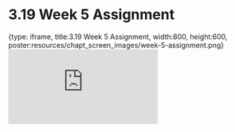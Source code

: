 # 3.19 Week 5 Assignment
 
{type: iframe, title:3.19 Week 5 Assignment, width:800, height:600, poster:resources/chapt_screen_images/week-5-assignment.png}
![](https://andrew-bortvin.github.io/slimNotes/no_toc/week-5-assignment.html)
 

 
